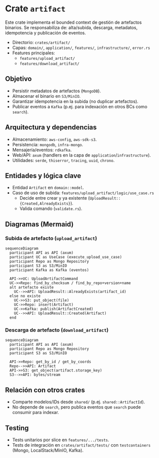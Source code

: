# Crate `artifact`

Este crate implementa el bounded context de gestión de artefactos binarios.
Se responsabiliza de: alta/subida, descarga, metadatos, idempotencia y publicación de eventos.

- Directorio: `crates/artifact/`
- Capas: `domain/`, `application/`, `features/`, `infrastructure/`, `error.rs`
- Features principales:
  - `features/upload_artifact/`
  - `features/download_artifact/`

## Objetivo

- Persistir metadatos de artefactos (`MongoDB`).
- Almacenar el binario en `S3/MinIO`.
- Garantizar idempotencia en la subida (no duplicar artefactos).
- Publicar eventos a `Kafka` (p.ej. para indexación en otros BCs como `search`).

## Arquitectura y dependencias

- Almacenamiento: `aws-config`, `aws-sdk-s3`.
- Persistencia: `mongodb`, `infra-mongo`.
- Mensajería/eventos: `rdkafka`.
- Web/API: `axum` (handlers en la capa de `application`/`infrastructure`).
- Utilidades: `serde`, `thiserror`, `tracing`, `uuid`, `chrono`.

## Entidades y lógica clave

- Entidad `Artifact` en `domain::model`.
- Caso de uso de subida: `features/upload_artifact/logic/use_case.rs`
  - Decide entre crear y ya existente (`UploadResult::{Created,AlreadyExists}`).
  - Valida comando (`validate.rs`).

## Diagramas (Mermaid)

### Subida de artefacto (`upload_artifact`)

```mermaid
sequenceDiagram
  participant API as API (axum)
  participant UC as UseCase (execute_upload_use_case)
  participant Repo as Mongo Repository
  participant S3 as S3/MinIO
  participant Kafka as Kafka (eventos)

  API->>UC: UploadArtifactCommand
  UC->>Repo: find_by_checksum / find_by_repo+version+name
  alt artefacto existe
    UC-->>API: UploadResult::AlreadyExists(artifact_id)
  else no existe
    UC->>S3: put_object(file)
    UC->>Repo: insert(Artifact)
    UC->>Kafka: publish(ArtifactCreated)
    UC-->>API: UploadResult::Created(Artifact)
  end
```

### Descarga de artefacto (`download_artifact`)

```mermaid
sequenceDiagram
  participant API as API (axum)
  participant Repo as Mongo Repository
  participant S3 as S3/MinIO

  API->>Repo: get_by_id / get_by_coords
  Repo-->>API: Artifact
  API->>S3: get_object(artifact.storage_key)
  S3-->>API: bytes/stream
```

## Relación con otros crates

- Comparte modelos/IDs desde `shared/` (p.ej. `shared::ArtifactId`).
- No depende de `search`, pero publica eventos que `search` puede consumir para indexar.

## Testing

- Tests unitarios por slice en `features/.../tests`.
- Tests de integración en `crates/artifact/tests/` con `testcontainers` (Mongo, LocalStack/MinIO, Kafka).
